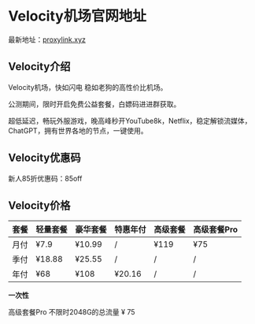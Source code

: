 # Velocity机场官网地址

最新地址：[proxylink.xyz](https://care2.kkkkkkk3.xyz/#/register)

## Velocity介绍

Velocity机场，快如闪电 稳如老狗的高性价比机场。

公测期间，限时开启免费公益套餐，白嫖码进进群获取。

超低延迟，畅玩外服游戏，晚高峰秒开YouTube8k，Netflix，稳定解锁流媒体，ChatGPT，拥有世界各地的节点，一键使用。

## Velocity优惠码

新人85折优惠码：85off

## Velocity价格

|套餐|轻量套餐|豪华套餐|特惠年付|高级套餐|高级套餐Pro|
|----|----|----|----|----|----|
|月付|¥7.9|¥10.99|/|¥119|¥75|
|季付|¥18.88|¥25.55|/|/|/|
|年付|¥68|¥108|¥20.16|/|/|

**一次性**

高级套餐Pro 不限时2048G的总流量 ¥ 75
